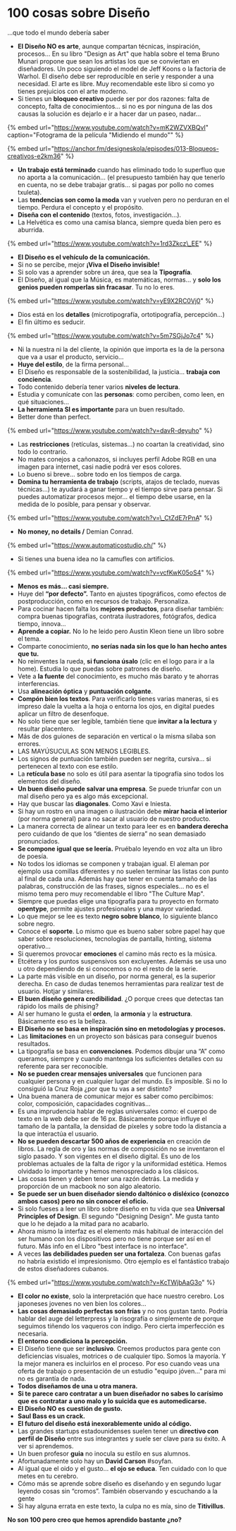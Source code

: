 # 100 cosas sobre Diseño

…que todo el mundo debería saber

* **El Diseño NO es arte**, aunque compartan técnicas, inspiración, procesos… En su libro "Design as Art" que habla sobre el tema Bruno Munari propone que sean los artistas los que se conviertan en diseñadores. Un poco siguiendo el model de Jeff Koons o la factoria de Warhol. El diseño debe ser reproducible en serie y responder a una necesidad. El arte es libre. Muy recomendable este libro si como yo tienes prejuicios con el arte moderno.
* Si tienes un **bloqueo creativo** puede ser por dos razones: falta de concepto, falta de conocimientos… si no es por ninguna de las dos causas la solución es dejarlo e ir a hacer dar un paseo, nadar…

{% embed url="https://www.youtube.com/watch?v=mK2WZVXBQvI" caption="Fotograma de la película \"Midiendo el mundo\"" %}

{% embed url="https://anchor.fm/designeskola/episodes/013-Bloqueos-creativos-e2km36" %}



* **Un trabajo está terminado** cuando has eliminado todo lo superfluo que no aporta a la comunicación… \(el presupuesto también hay que tenerlo en cuenta, no se debe trabajar gratis… si pagas por pollo no comes txuleta\).
* Las **tendencias son como la moda** van y vuelven pero no perduran en el tiempo. Perdura el concepto y el propósito.
* **Diseña con el contenido** \(textos, fotos, investigación…\).
* La Helvética es como una camisa blanca, siempre queda bien pero es aburrida.

{% embed url="https://www.youtube.com/watch?v=1rd3Zkcz\_EE" %}

* **El Diseño es el vehículo de la comunicación.**
* Si no se percibe, mejor **¡Viva el Diseño invisible!**
* Si solo vas a aprender sobre un área, que sea la **Tipografía**.
* El Diseño, al igual que la Música, es matemáticas, normas… y **solo los genios pueden romperlas sin fracasar**. Tu no lo eres.

{% embed url="https://www.youtube.com/watch?v=yE9X2RC0Vj0" %}

* Dios está en los **detalles** \(microtipografía, ortotipografía, percepción…\)
* El fin último es seducir.

{% embed url="https://www.youtube.com/watch?v=5m7SGjJo7c4" %}

* Ni la nuestra ni la del cliente, la opinión que importa es la de la persona que va a usar el producto, servicio…
* **Huye del estilo**, de la firma personal…
* El Diseño es responsable de la sostenibilidad, la justicia… **trabaja con conciencia**.
* Todo contenido debería tener varios **niveles de lectura**.
* Estudia y comunícate con las **personas**: como perciben, como leen, en qué situaciones…
* **La herramienta SI es importante** para un buen resultado.
* Better done than perfect.

{% embed url="https://www.youtube.com/watch?v=davR-deyuho" %}

* Las **restricciones** \(retículas, sistemas…\) no coartan la creatividad, sino todo lo contrario.
* No mates conejos a cañonazos, si incluyes perfil Adobe RGB en una imagen para internet, casi nadie podrá ver esos colores.
* Lo bueno si breve… sobre todo en los tiempos de carga.
* **Domina tu herramienta de trabajo** \(scripts, atajos de teclado, nuevas técnicas…\) te ayudará a ganar tiempo y el tiempo sirve para pensar. Si puedes automatizar procesos mejor… el tiempo debe usarse, en la medida de lo posible, para pensar y observar.

{% embed url="https://www.youtube.com/watch?v=\_CtZdE7rPnA" %}

* **No money, no details /** Demian Conrad.

{% embed url="https://www.automaticostudio.ch/" %}

* Si tienes una buena idea no la camufles con artificios.

{% embed url="https://www.youtube.com/watch?v=vcfKwK05oS4" %}

* **Menos es más… casi siempre.**
* Huye del **“por defecto”.** Tanto en ajustes tipográficos, como efectos de postproducción, como en recursos de trabajo. Personaliza.
* Para cocinar hacen falta los **mejores productos**, para diseñar también: compra buenas tipografías, contrata ilustradores, fotógrafos, dedica tiempo, innova…
* **Aprende a copiar.** No lo he leido pero Austin Kleon tiene un libro sobre el tema.
* Comparte conocimiento, **no serías nada sin los que lo han hecho antes que tu.**
* No reinventes la rueda, **si funciona úsalo** \(clic en el logo para ir a la home\). Estudia lo que puedas sobre patrones de diseño.
* Vete a **la fuente** del conocimiento, es mucho más barato y te ahorras interferencias.
* Usa **alineación óptica** y **puntuación colgante**.
* **Compón bien los textos**. Para verificarlo tienes varias maneras, si es impreso dale la vuelta a la hoja o entorna los ojos, en digital puedes aplicar un filtro de desenfoque.
* No solo tiene que ser legible, también tiene que **invitar a la lectura** y resultar placentero.
* Más de dos guiones de separación en vertical o la misma sílaba son errores.
* LAS MAYÚSUCULAS SON MENOS LEGIBLES.
* Los signos de puntuación también pueden ser negrita, cursiva… si pertenecen al texto con ese estilo.
* La **retícula base** no solo es útil para asentar la tipografía sino todos los elementos del diseño.
* **Un buen diseño puede salvar una empresa**. Se puede triunfar con un mal diseño pero ya es algo más excepcional.
* Hay que buscar las **diagonales**. Como Xavi e Iniesta.
* Si hay un rostro en una imagen o ilustración debe **mirar hacia el interior** \(por norma general\) para no sacar al usuario de nuestro producto.
* La manera correcta de alinear un texto para leer es en **bandera derecha** pero cuidando de que los “dientes de sierra” no sean demasiado pronunciados.
* **Se compone igual que se leería.** Pruébalo leyendo en voz alta un libro de poesía.
* No todos los idiomas se componen y trabajan igual. El aleman por ejemplo usa comillas diferentes y no suelen terminar las listas con punto al final de cada una. Además hay que tener en cuenta tamaño de las palabras, construcción de las frases, signos especiales… no es el mismo tema pero muy recomendable el libro "The Culture Map".
* Siempre que puedas elige una tipografía para tu proyecto en formato **opentype**, permite ajustes profesionales y una mayor variedad.
* Lo que mejor se lee es texto **negro sobre blanco**, lo siguiente blanco sobre negro.
* Conoce el **soporte**. Lo mismo que es bueno saber sobre papel hay que saber sobre resoluciones, tecnologías de pantalla, hinting, sistema operativo…
* Si queremos provocar **emociones** el camino más recto es la música.
* Etcétera y los puntos suspensivos son excluyentes. Además se usa uno u otro dependiendo de si conocemos o no el resto de la serie.
* La parte más visible en un diseño, por norma general, es la superior derecha. En caso de dudas tenemos herramientas para realizar test de usuario. Hotjar y similares.
* **El buen diseño genera credibilidad**. ¿O porque crees que detectas tan rápido los mails de phising?
* Al ser humano le gusta el **orden**, la **armonía** y la **estructura**. Básicamente eso es la belleza.
* **El Diseño no se basa en inspiración sino en metodologías y procesos.**
* Las **limitaciones** en un proyecto son básicas para conseguir buenos resultados.
* La tipografía se basa en **convenciones**. Podemos dibujar una “A” como queramos, siempre y cuando mantenga los suficientes detalles con su referente para ser reconocible.
* **No se pueden crear mensajes universales** que funcionen para cualquier persona y en cualquier lugar del mundo. Es imposible. Si no lo consiguió la Cruz Roja ¿por que tu vas a ser distinto?
* Una buena manera de comunicar mejor es saber como percibimos: color, composición, capacidades cognitivas…
* Es una imprudencia hablar de reglas universales como: el cuerpo de texto en la web debe ser de 16 px. Básicamente porque influye el tamaño de la pantalla, la densidad de píxeles y sobre todo la distancia a la que interactúa el usuario.
* **No se pueden descartar 500 años de experiencia** en creación de libros. La regla de oro y las normas de composición no se inventaron el siglo pasado. Y son vigentes en el diseño digital. Es uno de los problemas actuales de la falta de rigor y la uniformidad estética. Hemos olvidado lo importante y hemos menospreciado a los clásicos.
* Las cosas tienen y deben tener una razón detrás. La medida y proporción de un macbook no son algo aleatorio.
* **Se puede ser un buen diseñador siendo daltónico o disléxico \(conozco ambos casos\) pero no sin conocer el oficio.**
* Si solo fueses a leer un libro sobre diseño en tu vida que sea **Universal Principles of Design**. El segundo "Designing Design". Me gusta tanto que lo he dejado a la mitad para no acabarlo.
* Ahora mismo la interfaz es el elemento más habitual de interacción del ser humano con los dispositivos pero no tiene porque ser así en el futuro. Más info en el Libro "best interface is no interface".
* A veces **las debilidades pueden ser una fortaleza**. Con buenas gafas no habría existido el impresionismo. Otro ejemplo es el fantástico trabajo de estos diseñadores cubanos.

{% embed url="https://www.youtube.com/watch?v=KcTWjbAaG3o" %}

* **El color no existe**, solo la interpretación que hace nuestro cerebro. Los japoneses jovenes no ven bien los colores…
* **Las cosas demasiado perfectas son frías** y no nos gustan tanto. Podría hablar del auge del letterpress y la risografía o simplemente de porque seguimos tiñendo los vaqueros con índigo. Pero cierta imperfección es necesaria.
* **El entorno condiciona la percepción.**
* El Diseño tiene que ser **inclusivo**. Creemos productos para gente con deficiencias visuales, motrices o de cualquier tipo. Somos la mayoría. Y la mejor manera es incluirlos en el proceso. Por eso cuando veas una oferta de trabajo o presentación de un estudio "equipo jóven…" para mi no es garantía de nada.
* **Todos diseñamos de una u otra manera.**
* **Si te parece caro contratar a un buen diseñador no sabes lo carísimo que es contratar a uno malo y lo suicida que es automedicarse.**
* **El Diseño NO es cuestión de gusto.**
* **Saul Bass es un crack.**
* **El futuro del diseño está inexorablemente unido al código.**
* Las grandes startups estadounidenses suelen tener un **directivo con perfil de Diseño** entre sus integrantes y suele ser clave para su éxito. A ver si aprendemos.
* Un buen profesor **guia** no inocula su estilo en sus alumnos.
* Afortunadamente solo hay un **David Carson** \#soyfan.
* Al igual que el oido y el gusto… **el ojo se educa**. Ten cuidado con lo que metes en tu cerebro.
* Cómo más se aprende sobre diseño es diseñando y en segundo lugar leyendo cosas sin “cromos”. También observando y escuchando a la gente
* Si hay alguna errata en este texto, la culpa no es mía, sino de **Titivillus**.

**No son 100 pero creo que hemos aprendido bastante ¿no?**

